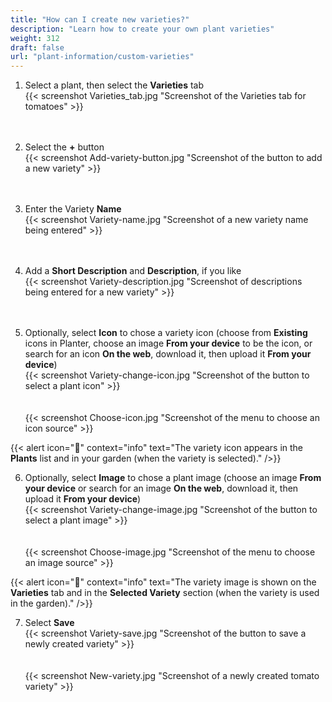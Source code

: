 ```yaml
---
title: "How can I create new varieties?"
description: "Learn how to create your own plant varieties"
weight: 312
draft: false
url: "plant-information/custom-varieties"
---
```


1. Select a plant, then select the **Varieties** tab<br />
{{< screenshot Varieties_tab.jpg "Screenshot of the Varieties tab for tomatoes" >}}<br /><br /><br />

2. Select the **+** button<br />
{{< screenshot Add-variety-button.jpg "Screenshot of the button to add a new variety" >}}<br /><br /><br />

3. Enter the Variety **Name**<br />
{{< screenshot Variety-name.jpg "Screenshot of a new variety name being entered" >}}<br /><br /><br />

4. Add a **Short Description** and **Description**, if you like<br />
{{< screenshot Variety-description.jpg "Screenshot of descriptions being entered for a new variety" >}}<br /><br /><br />

5. Optionally, select **Icon** to chose a variety icon (choose from **Existing** icons in Planter, choose an image **From your device** to be the icon, or search for an icon **On the web**, download it, then upload it **From your device**)<br />
{{< screenshot Variety-change-icon.jpg "Screenshot of the button to select a plant icon" >}}<br /><br /><br />
{{< screenshot Choose-icon.jpg "Screenshot of the menu to choose an icon source" >}}

{{< alert icon="🌱" context="info" text="The variety icon appears in the **Plants** list and in your garden (when the variety is selected)." />}}

6. Optionally, select **Image** to chose a plant image (choose an image  **From your device** or search for an image **On the web**, download it, then upload it **From your device**)<br />
{{< screenshot Variety-change-image.jpg "Screenshot of the button to select a plant image" >}}<br /><br /><br />
{{< screenshot Choose-image.jpg "Screenshot of the menu to choose an image source" >}}

{{< alert icon="🍓" context="info" text="The variety image is shown on the **Varieties** tab and in the **Selected Variety** section (when the variety is used in the garden)." />}}

7. Select **Save**<br />
{{< screenshot Variety-save.jpg "Screenshot of the button to save a newly created variety" >}}<br /><br /><br />
{{< screenshot New-variety.jpg "Screenshot of a newly created tomato variety" >}}
